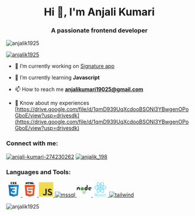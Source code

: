 <h1 align="center">Hi 👋, I'm Anjali Kumari</h1>
<h3 align="center">A passionate frontend developer</h3>

<p align="left"> <img src="https://komarev.com/ghpvc/?username=anjalik1925&label=Profile%20views&color=0e75b6&style=flat" alt="anjalik1925" /> </p>

<p align="left"> <a href="https://github.com/ryo-ma/github-profile-trophy"><img src="https://github-profile-trophy.vercel.app/?username=anjalik1925" alt="anjalik1925" /></a> </p>

- 🔭 I’m currently working on [Signature app](https://github.com/anjalik1925/signature-app.git)

- 🌱 I’m currently learning **Javascript**

- 📫 How to reach me **anjalikumari19025@gmail.com**

- 📄 Know about my experiences [https://drive.google.com/file/d/1qmD939UqXcdooBSONl3YBwgenOPoGboE/view?usp=drivesdk](https://drive.google.com/file/d/1qmD939UqXcdooBSONl3YBwgenOPoGboE/view?usp=drivesdk)

<h3 align="left">Connect with me:</h3>
<p align="left">
<a href="https://linkedin.com/in/anjali-kumari-274230262" target="blank"><img align="center" src="https://raw.githubusercontent.com/rahuldkjain/github-profile-readme-generator/master/src/images/icons/Social/linked-in-alt.svg" alt="anjali-kumari-274230262" height="30" width="40" /></a>
<a href="https://instagram.com/anjalik_198" target="blank"><img align="center" src="https://raw.githubusercontent.com/rahuldkjain/github-profile-readme-generator/master/src/images/icons/Social/instagram.svg" alt="anjalik_198" height="30" width="40" /></a>
</p>

<h3 align="left">Languages and Tools:</h3>
<p align="left"> <a href="https://www.w3schools.com/css/" target="_blank" rel="noreferrer"> <img src="https://raw.githubusercontent.com/devicons/devicon/master/icons/css3/css3-original-wordmark.svg" alt="css3" width="40" height="40"/> </a> <a href="https://www.w3.org/html/" target="_blank" rel="noreferrer"> <img src="https://raw.githubusercontent.com/devicons/devicon/master/icons/html5/html5-original-wordmark.svg" alt="html5" width="40" height="40"/> </a> <a href="https://developer.mozilla.org/en-US/docs/Web/JavaScript" target="_blank" rel="noreferrer"> <img src="https://raw.githubusercontent.com/devicons/devicon/master/icons/javascript/javascript-original.svg" alt="javascript" width="40" height="40"/> </a> <a href="https://www.microsoft.com/en-us/sql-server" target="_blank" rel="noreferrer"> <img src="https://www.svgrepo.com/show/303229/microsoft-sql-server-logo.svg" alt="mssql" width="40" height="40"/> </a> <a href="https://nodejs.org" target="_blank" rel="noreferrer"> <img src="https://raw.githubusercontent.com/devicons/devicon/master/icons/nodejs/nodejs-original-wordmark.svg" alt="nodejs" width="40" height="40"/> </a> <a href="https://reactjs.org/" target="_blank" rel="noreferrer"> <img src="https://raw.githubusercontent.com/devicons/devicon/master/icons/react/react-original-wordmark.svg" alt="react" width="40" height="40"/> </a> <a href="https://tailwindcss.com/" target="_blank" rel="noreferrer"> <img src="https://www.vectorlogo.zone/logos/tailwindcss/tailwindcss-icon.svg" alt="tailwind" width="40" height="40"/> </a> </p>

<p><img align="center" src="https://github-readme-stats.vercel.app/api/top-langs?username=anjalik1925&show_icons=true&locale=en&layout=compact" alt="anjalik1925" /></p>
